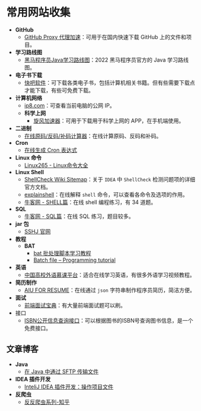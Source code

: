 # 常用网站收集

- **GitHub**
  - [GitHub Proxy 代理加速](https://ghproxy.com/)：可用于在国内快速下载 GitHub 上的文件和项目。
- **学习路线图**
  - [黑马程序员Java学习路线图](http://yun.itheima.com/subject/javamap/index.html?seonews)：2022 黑马程序员官方的 Java 学习路线图。
- **电子书下载**
  - [快吧软件](http://www.fast8.cc/list/8_1.html)：可下载各类电子书，包括计算机相关书籍。但有些需要下载点才能下载，有些可免费下载。
- **计算机网络**
  - [ip8.com](https://ip8.com/ip)：可查看当前电脑的公网 IP。
  - **科学上网**
    - [旋风加速器](https://www.1fchg72qe.com/)：可用于下载用于科学上网的 APP，在手机端使用。
- **二进制**
  - [在线原码/反码/补码计算器](http://www.atoolbox.net/Tool.php?Id=952)：在线计算原码、反码和补码。
- **Cron**
  - [在线生成 Cron 表达式](https://cron.qqe2.com/)
- **Linux 命令**
  - [Linux265 - Linux命令大全](https://linux265.com/course/linux-commands.html)
- **Linux Shell**
  - [ShellCheck Wiki Sitemap](https://www.shellcheck.net/wiki/)：关于 `IDEA` 中 `ShellCheck` 检测问题项的详细官方文档。
  - [explainshell](https://explainshell.com/)：在线解释 `shell` 命令，可以查看各命令及选项的作用。
  - [牛客网 - SHELL篇](https://www.nowcoder.com/exam/oj?page=1&tab=SHELL%E7%AF%87&topicId=195)：在线 shell 编程练习，有 34 道题。
- **SQL**
  - [牛客网 - SQL篇](https://www.nowcoder.com/exam/oj?page=1&tab=SQL%E7%AF%87&topicId=199)：在线 SQL 练习，题目较多。
- **jar 包**
  - [SSHJ 官网](https://github.com/hierynomus/sshj)
- **教程**
  - **BAT**
    - [bat 批处理脚本学习教程](https://www.tutorialspoint.com/batch_script/batch_script_syntax.htm#)
    - [Batch file – Programming tutorial](http://www.trytoprogram.com/batch-file/)
- **英语**
  - [中国高校外语慕课平台](https://moocs.unipus.cn/)：适合在线学习英语，有很多外语学习视频教程。
- **简历制作**
  - [AIU FOR RESUME](https://www.coderutil.com/jianli)：在线通过 `json` 字符串制作程序员简历，简洁方便。
- **面试**
  - [前端面试宝典](https://fe.ecool.fun/)：有大量前端面试题可以刷。
- 接口
  - [ISBN公开信息查询接口](https://jike.xyz/jiekou/isbn.html#%E5%9F%BA%E6%9C%AC%E8%AF%B4%E6%98%8E)：可以根据图书的ISBN号查询图书信息，是一个免费接口。





## 文章博客

- **Java**
  - [在 Java 中通过 SFTP 传输文件](https://www.ittsystems.com/transferring-a-file-through-sftp-in-java/#wbounce-modal)
- **IDEA 插件开发**
  - [InteliJ IDEA 插件开发：操作项目文件](https://www.jianshu.com/p/782b7755fdca)
- **反爬虫**
  - [反反爬虫系列-知乎](https://www.zhihu.com/people/bu-chi-jia-sheng-fan/posts)





